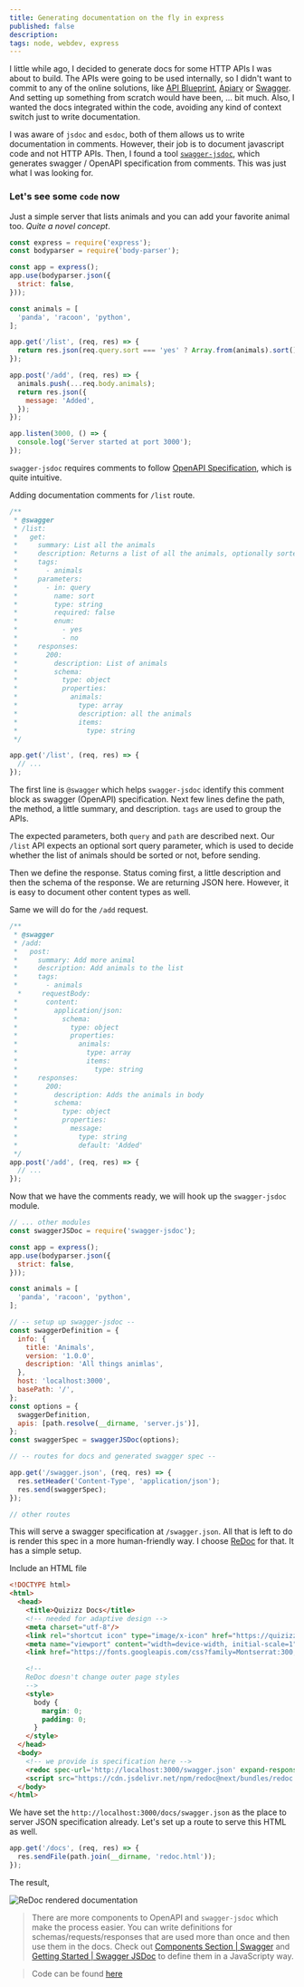 ```yaml
---
title: Generating documentation on the fly in express
published: false
description: 
tags: node, webdev, express
---
```



I little while ago, I decided to generate docs for some HTTP APIs I was about to build. The APIs were going to be used internally, so I didn't want to commit to any of the online solutions, like [API Blueprint](https://apiblueprint.org/), [Apiary](https://apiary.io/) or [Swagger](https://swagger.io/). And setting up something from scratch would have been, ... bit much. Also, I wanted the docs integrated within the code, avoiding any kind of context switch just to write documentation.


I was aware of `jsdoc` and `esdoc`, both of them allows us to write documentation in comments. However, their job is to document javascript code and not HTTP APIs. Then, I found a tool [`swagger-jsdoc`](`https://github.com/Surnet/swagger-jsdoc`), which generates swagger / OpenAPI specification from comments. This was just what I was looking for.


### Let's see some `code` now

Just a simple server that lists animals and you can add your favorite animal too. _Quite a novel concept_.

```js
const express = require('express');
const bodyparser = require('body-parser');

const app = express();
app.use(bodyparser.json({
  strict: false,
}));

const animals = [
  'panda', 'racoon', 'python',
];

app.get('/list', (req, res) => {
  return res.json(req.query.sort === 'yes' ? Array.from(animals).sort() : animals); // why is .sort inplace 😠
});

app.post('/add', (req, res) => {
  animals.push(...req.body.animals);
  return res.json({
    message: 'Added',
  });
});

app.listen(3000, () => {
  console.log('Server started at port 3000');
});
```

`swagger-jsdoc` requires comments to follow [OpenAPI Specification](https://swagger.io/docs/specification/about/), which is quite intuitive.

Adding documentation comments for `/list` route.

```js
/**
 * @swagger
 * /list:
 *   get:
 *     summary: List all the animals
 *     description: Returns a list of all the animals, optionally sorted
 *     tags:
 *       - animals
 *     parameters:
 *       - in: query
 *         name: sort
 *         type: string
 *         required: false
 *         enum:
 *           - yes
 *           - no
 *     responses:
 *       200:
 *         description: List of animals
 *         schema:
 *           type: object
 *           properties:
 *             animals:
 *               type: array
 *               description: all the animals
 *               items:
 *                 type: string
 */

app.get('/list', (req, res) => {
  // ...
});

```

The first line is `@swagger` which helps `swagger-jsdoc` identify this comment block as swagger (OpenAPI) specification. Next few lines define the path, the method, a little summary, and description. `tags` are used to group the APIs.

The expected parameters, both `query` and `path` are described next. Our `/list` API expects an optional sort query parameter, which is used to decide whether the list of animals should be sorted or not, before sending.

Then we define the response. Status coming first, a little description and then the schema of the response. We are returning JSON here. However, it is easy to document other content types as well.

Same we will do for the `/add` request.

```js
/**
 * @swagger
 * /add:
 *   post:
 *     summary: Add more animal
 *     description: Add animals to the list
 *     tags:
 *       - animals
  *     requestBody:
 *       content:
 *         application/json:
 *           schema:
 *             type: object
 *             properties:
 *               animals:
 *                 type: array
 *                 items:
 *                   type: string
 *     responses:
 *       200:
 *         description: Adds the animals in body
 *         schema:
 *           type: object
 *           properties:
 *             message:
 *               type: string
 *               default: 'Added'
 */
app.post('/add', (req, res) => {
  // ...
});

```

Now that we have the comments ready, we will hook up the `swagger-jsdoc` module.

```js
// ... other modules
const swaggerJSDoc = require('swagger-jsdoc');

const app = express();
app.use(bodyparser.json({
  strict: false,
}));

const animals = [
  'panda', 'racoon', 'python',
];

// -- setup up swagger-jsdoc --
const swaggerDefinition = {
  info: {
    title: 'Animals',
    version: '1.0.0',
    description: 'All things animlas',
  },
  host: 'localhost:3000',
  basePath: '/',
};
const options = {
  swaggerDefinition,
  apis: [path.resolve(__dirname, 'server.js')],
};
const swaggerSpec = swaggerJSDoc(options);

// -- routes for docs and generated swagger spec --

app.get('/swagger.json', (req, res) => {
  res.setHeader('Content-Type', 'application/json');
  res.send(swaggerSpec);
});

// other routes
```

This will serve a swagger specification at `/swagger.json`. All that is left to do is render this spec in a more human-friendly way. I choose [ReDoc](https://github.com/Rebilly/ReDoc) for that. It has a simple setup.

Include an HTML file

```html
<!DOCTYPE html>
<html>
  <head>
    <title>Quizizz Docs</title>
    <!-- needed for adaptive design -->
    <meta charset="utf-8"/>
    <link rel="shortcut icon" type="image/x-icon" href="https://quizizz.com/favicon.ico" />
    <meta name="viewport" content="width=device-width, initial-scale=1">
    <link href="https://fonts.googleapis.com/css?family=Montserrat:300,400,700|Roboto:300,400,700" rel="stylesheet">

    <!--
    ReDoc doesn't change outer page styles
    -->
    <style>
      body {
        margin: 0;
        padding: 0;
      }
    </style>
  </head>
  <body>
    <!-- we provide is specification here -->
    <redoc spec-url='http://localhost:3000/swagger.json' expand-responses="all"></redoc>
    <script src="https://cdn.jsdelivr.net/npm/redoc@next/bundles/redoc.standalone.js"> </script>
  </body>
</html>
```

We have set the `http://localhost:3000/docs/swagger.json` as the place to server JSON specification already. Let's set up a route to serve this HTML as well.

```js
app.get('/docs', (req, res) => {
  res.sendFile(path.join(__dirname, 'redoc.html'));
});
```

The result,

![ReDoc rendered documentation](https://i.imgur.com/QN1LULM.gif)

> There are more components to OpenAPI and `swagger-jsdoc` which make the process easier. You can write definitions for schemas/requests/responses that are used more than once and then use them in the docs. Check out [Components Section | Swagger](https://swagger.io/docs/specification/components/) and [Getting Started | Swagger JSDoc](https://github.com/Surnet/swagger-jsdoc/blob/master/docs/GETTING-STARTED.md) to define them in a JavaScripty way.

> Code can be found [here](https://github.com/akshendra/akshendra.github.io/tree/master/docs-on-fly/code)

